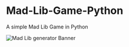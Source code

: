 # Mad-Lib-Game-Python
A simple Mad Lib Game in Python

![Mad Lib generator Banner](https://user-images.githubusercontent.com/72771758/131278051-98355569-b3fe-4efd-a5ec-b3492dccefb5.jpg)
